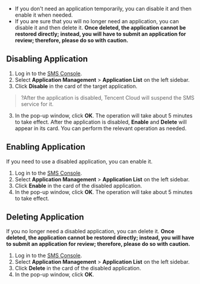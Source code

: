 
- If you don't need an application temporarily, you can disable it and then enable it when needed.
- If you are sure that you will no longer need an application, you can disable it and then delete it. **Once deleted, the application cannot be restored directly; instead, you will have to submit an application for review; therefore, please do so with caution.**

## Disabling Application
1. Log in to the [SMS Console](https://console.cloud.tencent.com/smsv2).
2. Select **Application Management** > **Application List** on the left sidebar.
3. Click **Disable** in the card of the target application.
 >?After the application is disabled, Tencent Cloud will suspend the SMS service for it.
3. In the pop-up window, click **OK**.
 The operation will take about 5 minutes to take effect. After the application is disabled, **Enable** and **Delete** will appear in its card. You can perform the relevant operation as needed.

## Enabling Application
If you need to use a disabled application, you can enable it.

1. Log in to the [SMS Console](https://console.cloud.tencent.com/smsv2).
2. Select **Application Management** > **Application List** on the left sidebar.
3. Click **Enable** in the card of the disabled application.
4. In the pop-up window, click **OK**.
 The operation will take about 5 minutes to take effect.

## Deleting Application
If you no longer need a disabled application, you can delete it. **Once deleted, the application cannot be restored directly; instead, you will have to submit an application for review; therefore, please do so with caution.**

1. Log in to the [SMS Console](https://console.cloud.tencent.com/smsv2).
2. Select **Application Management** > **Application List** on the left sidebar.
3. Click **Delete** in the card of the disabled application.
4. In the pop-up window, click **OK**.
